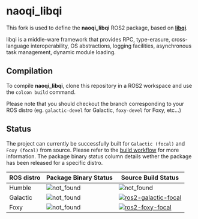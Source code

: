 # naoqi_libqi

This fork is used to define the __naoqi_libqi__ ROS2 package, based on [__libqi__](https://github.com/aldebaran/libqi).

libqi is a middle-ware framework that provides RPC, type-erasure,
cross-language interoperability, OS abstractions, logging facilities,
asynchronous task management, dynamic module loading.

## Compilation
To compile __naoqi_libqi__, clone this repository in a ROS2 workspace and use the `colcon build` command.

Please note that you should checkout the branch corresponding to your ROS distro (eg. `galactic-devel` for Galactic, `foxy-devel` for Foxy, etc...)

## Status 

The project can currently be successfully built for `Galactic (focal)` and `Foxy (focal)` from source. Please refer to the [build workflow](https://github.com/ros-naoqi/libqi/actions) for more information. The package binary status column details wether the package has been released for a specific distro.


ROS distro | Package Binary Status | Source Build Status
|-------------------|-------------------|-------------------|
Humble | ![not_found](https://img.shields.io/badge/build-not%20found-inactive) | ![not_found](https://img.shields.io/badge/build-not%20found-inactive)
Galactic | ![not_found](https://img.shields.io/badge/build-not%20found-inactive) | [![ros2-galactic-focal](https://github.com/ros-naoqi/libqi/actions/workflows/galactic_focal.yml/badge.svg)](https://github.com/ros-naoqi/libqi/actions/workflows/galactic_focal.yml)
Foxy | ![not_found](https://img.shields.io/badge/build-not%20found-inactive) | [![ros2-foxy-focal](https://github.com/ros-naoqi/libqi/actions/workflows/foxy_focal.yml/badge.svg)](https://github.com/ros-naoqi/libqi/actions/workflows/foxy_focal.yml)


<!-- Futur ROS2 badges when released:
Humble
[![Build Status](https://build.ros2.org/job/Hbin_uJ64__naoqi_libqi__ubuntu_focal_amd64__binary/badge/icon)](https://build.ros2.org/job/Hbin_uJ64__naoqi_libqi__ubuntu_focal_amd64__binary/)

Galactic
[![Build Status](https://build.ros2.org/job/Gbin_uF64__naoqi_libqi__ubuntu_focal_amd64__binary/badge/icon)](https://build.ros2.org/job/Gbin_uF64__naoqi_libqi__ubuntu_focal_amd64__binary/)

Foxy
[![Build Status](https://build.ros2.org/job/Fbin_uF64__naoqi_libqi__ubuntu_focal_amd64__binary/badge/icon)](https://build.ros2.org/job/Fbin_uF64__naoqi_libqi__ubuntu_focal_amd64__binary/) -->